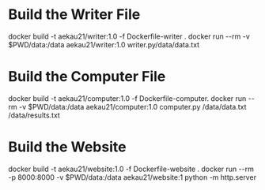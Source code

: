 # Build the Writer File
docker build -t aekau21/writer:1.0 -f Dockerfile-writer .
docker run --rm -v $PWD/data:/data aekau21/writer:1.0 writer.py/data/data.txt
 
# Build the Computer File
docker build -t aekau21/computer:1.0 -f Dockerfile-computer.
docker run --rm -v $PWD/data:/data aekau21/computer:1.0 computer.py /data/data.txt /data/results.txt

# Build the Website
docker build -t aekau21/website:1.0 -f Dockerfile-website .
docker run --rm -p 8000:8000  -v $PWD/data:/data aekau21/website:1 python -m http.server

 

